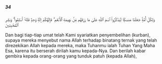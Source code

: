##### 34

<span class="ayah">وَلِكُلِّ أُمَّةٍۢ جَعَلْنَا مَنسَكًۭا لِّيَذْكُرُوا۟ ٱسْمَ ٱللَّهِ عَلَىٰ مَا رَزَقَهُم مِّنۢ بَهِيمَةِ ٱلْأَنْعَٰمِ ۗ فَإِلَٰهُكُمْ إِلَٰهٌۭ وَٰحِدٌۭ فَلَهُۥٓ أَسْلِمُوا۟ ۗ وَبَشِّرِ ٱلْمُخْبِتِينَ</span>

<span class="ayah_translation">Dan bagi tiap-tiap umat telah Kami syariatkan penyembelihan (kurban), supaya mereka menyebut nama Allah terhadap binatang ternak yang telah direzekikan Allah kepada mereka, maka Tuhanmu ialah Tuhan Yang Maha Esa, karena itu berserah dirilah kamu kepada-Nya. Dan berilah kabar gembira kepada orang-orang yang tunduk patuh (kepada Allah),</span>
